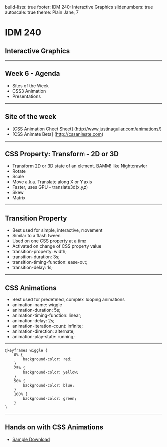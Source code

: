 build-lists: true
footer: IDM 240: Interactive Graphics
slidenumbers: true
autoscale: true
theme: Plain Jane, 7

# IDM 240
## Interactive Graphics

---
## Week 6 - Agenda
- Sites of the Week
- CSS3 Animation 
- Presentations

---

## Site of the week
- [CSS Animation Cheet Sheet] (http://www.justinaguilar.com/animations/)
- [CSS Animate Beta] (http://cssanimate.com)


---

## CSS Property: Transform - 2D or 3D 
- Transform [2D](https://www.w3schools.com/css/css3_2dtransforms.asp) or [3D](https://www.w3schools.com/css/css3_3dtransforms.asp) state of an element. BAMM! like Nightcrawler
- Rotate
- Scale
- Move a.k.a. Translate along X or Y axis
- Faster, uses GPU - translate3d(x,y,z)
- Skew
- Matrix

---
## Transition Property
- Best used for simple, interactive, movement
- Similar to a flash tween
- Used on one CSS property at a time
- Activated on change of CSS property value
- transition-property: width;
- transition-duration: 3s;
- transition-timing-function: ease-out;
- transition-delay: 1s;

---

## CSS Animations
- Best used for predefined, complex, looping animations
- animation-name: wiggle
- animation-duration: 5s;
- animation-timing-function: linear;
- animation-delay: 2s;
- animation-iteration-count: infinite;
- animation-direction: alternate;
- animation-play-state: running;

---
```
@keyframes wiggle {
	0% {
		background-color: red;
	}
	25% {
		background-color: yellow;
	}
	50% {
		background-color: blue;
	}
	100% {
		background-color: green;
	}
}
```

---

## Hands on with CSS Animations
- [Sample Download](https://github.com/mrpaulphan/idm240)

